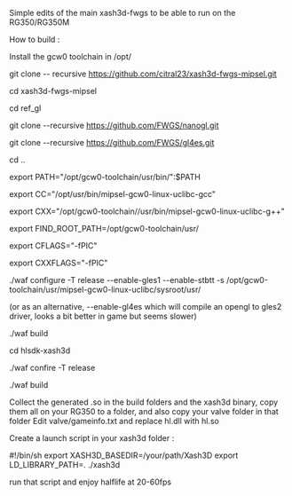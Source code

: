 Simple edits of the main xash3d-fwgs to be able to run on the RG350/RG350M

How to build :

Install the gcw0 toolchain in /opt/

git clone -- recursive https://github.com/citral23/xash3d-fwgs-mipsel.git

cd xash3d-fwgs-mipsel

cd ref_gl

git clone --recursive https://github.com/FWGS/nanogl.git

git clone --recursive https://github.com/FWGS/gl4es.git

cd ..

export PATH="/opt/gcw0-toolchain/usr/bin/":$PATH

export CC="/opt/usr/bin/mipsel-gcw0-linux-uclibc-gcc"

export CXX="/opt/gcw0-toolchain//usr/bin/mipsel-gcw0-linux-uclibc-g++"

export FIND_ROOT_PATH=/opt/gcw0-toolchain/usr/

export CFLAGS="-fPIC"

export CXXFLAGS="-fPIC"

./waf configure -T release --enable-gles1 --enable-stbtt -s /opt/gcw0-toolchain/usr/mipsel-gcw0-linux-uclibc/sysroot/usr/

(or as an alternative, --enable-gl4es which will compile an opengl to gles2 driver, looks a bit better in game but seems slower)

./waf build


cd hlsdk-xash3d

./waf confire -T release

./waf build

Collect the generated .so in the build folders and the xash3d binary, copy them all on your RG350 to a folder, and also copy your valve folder in that folder
Edit valve/gameinfo.txt and replace hl.dll with hl.so

Create a launch script in your xash3d folder :

#!/bin/sh
export XASH3D_BASEDIR=/your/path/Xash3D
export LD_LIBRARY_PATH=.
./xash3d

run that script and enjoy halflife at 20-60fps



